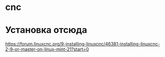 # cnc

# Установка отсюда
https://forum.linuxcnc.org/9-installing-linuxcnc/46381-installing-linuxcnc-2-9-or-master-on-linux-mint-21?start=0

#




